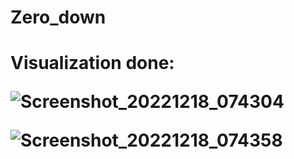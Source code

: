 # Zero_down

<h1>Visualization done:
  <br>

![Screenshot_20221218_074304](https://user-images.githubusercontent.com/102062914/208288816-77d1ec7b-3087-4382-a673-dd2f2a8a4552.png)


![Screenshot_20221218_074358](https://user-images.githubusercontent.com/102062914/208288821-7710b5c9-5331-4541-8df8-429bda82b51b.png)
